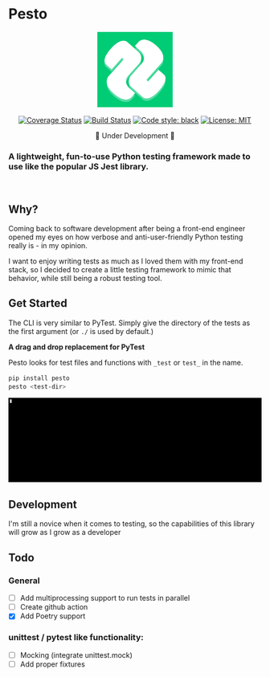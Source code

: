 # Pesto

<p align="center" width="100%">
  <img src="./logo.png" width="150">
</p>

<p align="center" width="100%">
<a href="https://coveralls.io/github/addy999/Pesto"><img alt="Coverage Status" src="https://coveralls.io/repos/github/addy999/Pesto/badge.svg"></a>
<a href="https://travis-ci.com/addy999/Pesto"><img alt="Build Status" src="https://travis-ci.com/addy999/Pesto.svg?branch=main"></a>
<a href="https://github.com/psf/black"><img alt="Code style: black" src="https://img.shields.io/badge/code%20style-black-000000.svg"></a>
<a href="https://github.com/psf/black/blob/master/LICENSE"><img alt="License: MIT" src="https://black.readthedocs.io/en/stable/_static/license.svg"></a>
<p align="center" width="100%">🚧 Under Development 🚧</p>
</p>

### A lightweight, fun-to-use Python testing framework made to use like the popular JS Jest library.
<br>


## Why?
Coming back to software development after being a front-end engineer opened my eyes on how verbose and anti-user-friendly Python testing really is - in my opinion.

I want to enjoy writing tests as much as I loved them with my front-end stack, so I decided to create a little testing framework to mimic that behavior, while still being a robust testing tool.

## Get Started

The CLI is very similar to PyTest. Simply give the directory of the tests as the first argument (or `./` is used by default.)

**A drag and drop replacement for PyTest**

Pesto looks for test files and functions with `_test` or `test_` in the name.

```bash
pip install pesto
pesto <test-dir>
```

<p align="center" width="100%">
  <img src="./terminal.gif">
</p>


## Development
I'm still a novice when it comes to testing, so the capabilities of this library will grow as I grow as a developer


## Todo
### General

- [ ] Add multiprocessing support to run tests in parallel
- [ ] Create github action
- [X] Add Poetry support

### unittest / pytest like functionality:
- [ ] Mocking (integrate unittest.mock)
- [ ] Add proper fixtures

